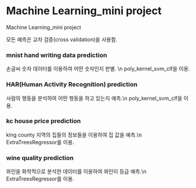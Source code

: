 # Machine Learning_mini project
Machine Learning_mini project 

모든 예측은 교차 검증(cross validation)을 사용함.

### mnist hand writing data prediction
손글씨 숫자 데이터를 이용하여 어떤 숫자인지 판별. \n
poly_kernel_svm_clf을 이용.

### HAR(Human Activity Recognition) prediction
사람의 행동을 분석하여 어떤 행동을 하고 있는지 예측.\n
poly_kernel_svm_clf을 이용.

### kc house price prediction
king county 지역의 집들의 정보들을 이용하여 집 값을 예측.\n
ExtraTreesRegressor를 이용.

### wine quality prediction
와인을 화학적으로 분석한 데이터를 이용하여 와인이 등급 예측.\n
ExtraTreesRegressor를 이용.
